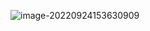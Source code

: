 ![image-20220924153630909](https://manv-typora.oss-cn-hangzhou.aliyuncs.com/typora-imgimage-20220924153630909.png)